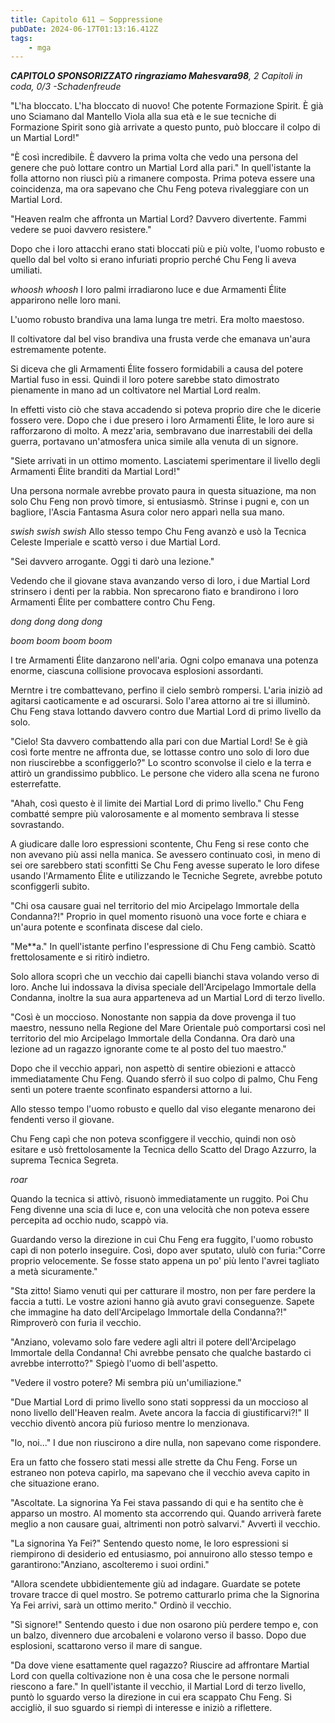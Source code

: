 ```yaml
---
title: Capitolo 611 – Soppressione
pubDate: 2024-06-17T01:13:16.412Z
tags:
    - mga
---
```



<em><strong>CAPITOLO SPONSORIZZATO ringraziamo Mahesvara98</strong>,
2 Capitoli in coda, 0/3
-Schadenfreude</em>


"L'ha bloccato. L'ha bloccato di nuovo! Che potente Formazione Spirit. È già uno Sciamano dal Mantello Viola alla sua età e le sue tecniche di Formazione Spirit sono già arrivate a questo punto, può bloccare il colpo di un Martial Lord!"


"È così incredibile. È davvero la prima volta che vedo una persona del genere che può lottare contro un Martial Lord alla pari." In quell'istante la folla attorno non riuscì più a rimanere composta. Prima poteva essere una coincidenza, ma ora sapevano che Chu Feng poteva rivaleggiare con un Martial Lord.


"Heaven realm che affronta un Martial Lord? Davvero divertente. Fammi vedere se puoi davvero resistere."


Dopo che i loro attacchi erano stati bloccati più e più volte, l'uomo robusto e quello dal bel volto si erano infuriati proprio perché Chu Feng li aveva umiliati.


*whoosh whoosh* I loro palmi irradiarono luce e due Armamenti Élite apparirono nelle loro mani.


L'uomo robusto brandiva una lama lunga tre metri. Era molto maestoso.


Il coltivatore dal bel viso brandiva una frusta verde che emanava un'aura estremamente potente.


Si diceva che gli Armamenti Élite fossero formidabili a causa del potere Martial fuso in essi. Quindi il loro potere sarebbe stato dimostrato pienamente in mano ad un coltivatore nel Martial Lord realm.


In effetti visto ciò che stava accadendo si poteva proprio dire che le dicerie fossero vere. Dopo che i due presero i loro Armamenti Élite, le loro aure si rafforzarono di molto. A mezz'aria, sembravano due inarrestabili dei della guerra, portavano un'atmosfera unica simile alla venuta di un signore.


"Siete arrivati in un ottimo momento. Lasciatemi sperimentare il livello degli Armamenti Élite branditi da Martial Lord!"


Una persona normale avrebbe provato paura in questa situazione, ma non solo Chu Feng non provò timore, si entusiasmò. Strinse i pugni e, con un bagliore, l'Ascia Fantasma Asura color nero apparì nella sua mano.


*swish swish swish* Allo stesso tempo Chu Feng avanzò e usò la Tecnica Celeste Imperiale e scattò verso i due Martial Lord.


"Sei davvero arrogante. Oggi ti darò una lezione."


Vedendo che il giovane stava avanzando verso di loro, i due Martial Lord strinsero i denti per la rabbia. Non sprecarono fiato e brandirono i loro Armamenti Élite per combattere contro Chu Feng.


*dong dong dong dong*


*boom boom boom boom*


I tre Armamenti Élite danzarono nell'aria. Ogni colpo emanava una potenza enorme, ciascuna collisione provocava esplosioni assordanti.


Merntre i tre combattevano, perfino il cielo sembrò rompersi. L'aria iniziò ad agitarsi caoticamente e ad oscurarsi. Solo l'area attorno ai tre si illuminò. Chu Feng stava lottando davvero contro due Martial Lord di primo livello da solo.


"Cielo! Sta davvero combattendo alla pari con due Martial Lord! Se è già così forte mentre ne affronta due, se lottasse contro uno solo di loro due non riuscirebbe a sconfiggerlo?" Lo scontro sconvolse il cielo e la terra e attirò un grandissimo pubblico. Le persone che videro alla scena ne furono esterrefatte.


"Ahah, così questo è il limite dei Martial Lord di primo livello." Chu Feng combatté sempre più valorosamente e al momento sembrava li stesse sovrastando.


A giudicare dalle loro espressioni scontente, Chu Feng si rese conto che non avevano più assi nella manica. Se avessero continuato così, in meno di sei ore sarebbero stati sconfitti Se Chu Feng avesse superato le loro difese usando l'Armamento Élite e utilizzando le Tecniche Segrete, avrebbe potuto sconfiggerli subito.


"Chi osa causare guai nel territorio del mio Arcipelago Immortale della Condanna?!" Proprio in quel momento risuonò una voce forte e chiara e un'aura potente e sconfinata discese dal cielo.


"Me**a." In quell'istante perfino l'espressione di Chu Feng cambiò. Scattò frettolosamente e si ritirò indietro.


Solo allora scoprì che un vecchio dai capelli bianchi stava volando verso di loro. Anche lui indossava la divisa speciale dell'Arcipelago Immortale della Condanna, inoltre la sua aura apparteneva ad un Martial Lord di terzo livello.


"Così è un moccioso. Nonostante non sappia da dove provenga il tuo maestro, nessuno nella Regione del Mare Orientale può comportarsi così nel territorio del mio Arcipelago Immortale della Condanna. Ora darò una lezione ad un ragazzo ignorante come te al posto del tuo maestro."


Dopo che il vecchio apparì, non aspettò di sentire obiezioni e attaccò immediatamente Chu Feng. Quando sferrò il suo colpo di palmo, Chu Feng sentì un potere traente sconfinato espandersi attorno a lui.


Allo stesso tempo l'uomo robusto e quello dal viso elegante menarono dei fendenti verso il giovane.


Chu Feng capì che non poteva sconfiggere il vecchio, quindi non osò esitare e usò frettolosamente la Tecnica dello Scatto del Drago Azzurro, la suprema Tecnica Segreta.


*roar*


Quando la tecnica si attivò, risuonò immediatamente un ruggito. Poi Chu Feng divenne una scia di luce e, con una velocità che non poteva essere percepita ad occhio nudo, scappò via.


Guardando verso la direzione in cui Chu Feng era fuggito, l'uomo robusto capì di non poterlo inseguire. Così, dopo aver sputato, ululò con furia:"Corre proprio velocemente. Se fosse stato appena un po' più lento l'avrei tagliato a metà sicuramente."


"Sta zitto! Siamo venuti qui per catturare il mostro, non per fare perdere la faccia a tutti. Le vostre azioni hanno già avuto gravi conseguenze. Sapete che immagine ha dato dell'Arcipelago Immortale della Condanna?!" Rimproverò con furia il vecchio.


"Anziano, volevamo solo fare vedere agli altri il potere dell'Arcipelago Immortale della Condanna! Chi avrebbe pensato che qualche bastardo ci avrebbe interrotto?" Spiegò l'uomo di bell'aspetto.


"Vedere il vostro potere? Mi sembra più un'umiliazione."


"Due Martial Lord di primo livello sono stati soppressi da un moccioso al nono livello dell'Heaven realm. Avete ancora la faccia di giustificarvi?!" Il vecchio diventò ancora più furioso mentre lo menzionava.


"Io, noi..." I due non riuscirono a dire nulla, non sapevano come rispondere.


Era un fatto che fossero stati messi alle strette da Chu Feng. Forse un estraneo non poteva capirlo, ma sapevano che il vecchio aveva capito in che situazione erano.


"Ascoltate. La signorina Ya Fei stava passando di qui e ha sentito che è apparso un mostro. Al momento sta accorrendo qui. Quando arriverà farete meglio a non causare guai, altrimenti non potrò salvarvi." Avvertì il vecchio.


"La signorina Ya Fei?" Sentendo questo nome, le loro espressioni si riempirono di desiderio ed entusiasmo, poi annuirono allo stesso tempo e garantirono:"Anziano, ascolteremo i suoi ordini."


"Allora scendete ubbidientemente giù ad indagare. Guardate se potete trovare tracce di quel mostro. Se potremo catturarlo prima che la Signorina Ya Fei arrivi, sarà un ottimo merito." Ordinò il vecchio.


"Sì signore!" Sentendo questo i due non osarono più perdere tempo e, con un balzo, divennero due arcobaleni e volarono verso il basso. Dopo due esplosioni, scattarono verso il mare di sangue.


"Da dove viene esattamente quel ragazzo? Riuscire ad affrontare Martial Lord con quella coltivazione non è una cosa che le persone normali riescono a fare." In quell'istante il vecchio, il Martial Lord di terzo livello, puntò lo sguardo verso la direzione in cui era scappato Chu Feng. Si accigliò, il suo sguardo si riempì di interesse e iniziò a riflettere.
                                


                                



